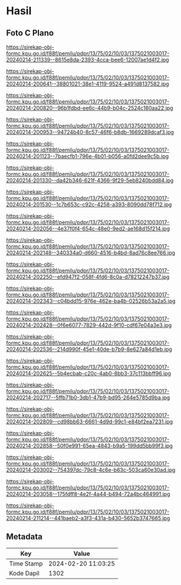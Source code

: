 # Hasil

## Foto C Plano

https://sirekap-obj-formc.kpu.go.id/f88f/pemilu/pdpr/13/75/02/10/03/1375021003017-20240214-211339--8615e8da-2393-4cca-bee6-12007ae1d4f2.jpg

https://sirekap-obj-formc.kpu.go.id/f88f/pemilu/pdpr/13/75/02/10/03/1375021003017-20240214-200641--38801021-38e1-4119-9524-a491d8137582.jpg

https://sirekap-obj-formc.kpu.go.id/f88f/pemilu/pdpr/13/75/02/10/03/1375021003017-20240214-200820--96b1fdbd-ee6c-44b9-b04c-2524c180aa22.jpg

https://sirekap-obj-formc.kpu.go.id/f88f/pemilu/pdpr/13/75/02/10/03/1375021003017-20240214-200953--94724b40-8c57-46f6-b8db-1669289dcaf3.jpg

https://sirekap-obj-formc.kpu.go.id/f88f/pemilu/pdpr/13/75/02/10/03/1375021003017-20240214-201123--7baecfb1-796e-4b01-b056-a0fd2dee9c5b.jpg

https://sirekap-obj-formc.kpu.go.id/f88f/pemilu/pdpr/13/75/02/10/03/1375021003017-20240214-201330--da42b346-621f-4366-9f29-5eb8240bdd84.jpg

https://sirekap-obj-formc.kpu.go.id/f88f/pemilu/pdpr/13/75/02/10/03/1375021003017-20240214-201530--1c7b653c-c92c-4258-a393-8090dd78f712.jpg

https://sirekap-obj-formc.kpu.go.id/f88f/pemilu/pdpr/13/75/02/10/03/1375021003017-20240214-202056--4e37f0f4-654c-48e0-9ed2-ae168d15f214.jpg

https://sirekap-obj-formc.kpu.go.id/f88f/pemilu/pdpr/13/75/02/10/03/1375021003017-20240214-202148--340334a0-d660-4516-b4bd-8ad76c8ee766.jpg

https://sirekap-obj-formc.kpu.go.id/f88f/pemilu/pdpr/13/75/02/10/03/1375021003017-20240214-202250--efd947f2-058f-4fd6-8c0a-d78212247b37.jpg

https://sirekap-obj-formc.kpu.go.id/f88f/pemilu/pdpr/13/75/02/10/03/1375021003017-20240214-202343--c04bdd15-976e-462e-ba4b-02526b53a2a5.jpg

https://sirekap-obj-formc.kpu.go.id/f88f/pemilu/pdpr/13/75/02/10/03/1375021003017-20240214-202428--0f6e6077-7829-442d-9f10-cdf67e04a3e3.jpg

https://sirekap-obj-formc.kpu.go.id/f88f/pemilu/pdpr/13/75/02/10/03/1375021003017-20240214-202536--214d990f-45e1-40de-b7b9-8e627a84d1eb.jpg

https://sirekap-obj-formc.kpu.go.id/f88f/pemilu/pdpr/13/75/02/10/03/1375021003017-20240214-202625--5b4ecbab-c20c-4ab0-8bb3-37c113bbff96.jpg

https://sirekap-obj-formc.kpu.go.id/f88f/pemilu/pdpr/13/75/02/10/03/1375021003017-20240214-202717--5ffb71b0-3db1-47b9-bd95-264e5785d9ba.jpg

https://sirekap-obj-formc.kpu.go.id/f88f/pemilu/pdpr/13/75/02/10/03/1375021003017-20240214-202809--cd98bb63-6661-4d9d-99c1-e84bf2ea7231.jpg

https://sirekap-obj-formc.kpu.go.id/f88f/pemilu/pdpr/13/75/02/10/03/1375021003017-20240214-202858--50f0e991-65ea-4843-b9a5-199dd5bb99f3.jpg

https://sirekap-obj-formc.kpu.go.id/f88f/pemilu/pdpr/13/75/02/10/03/1375021003017-20240214-203002--754397dc-79c8-4c6e-b63c-503ca60e30ad.jpg

https://sirekap-obj-formc.kpu.go.id/f88f/pemilu/pdpr/13/75/02/10/03/1375021003017-20240214-203058--175fdff8-4e2f-4a44-b494-72a4bc464991.jpg

https://sirekap-obj-formc.kpu.go.id/f88f/pemilu/pdpr/13/75/02/10/03/1375021003017-20240214-211214--441baeb2-a3f3-431a-b430-5652b3747665.jpg


## Metadata

| Key        | Value               |
| ---------- | ------------------- |
| Time Stamp | 2024-02-20 11:03:25 |
| Kode Dapil | 1302                |



